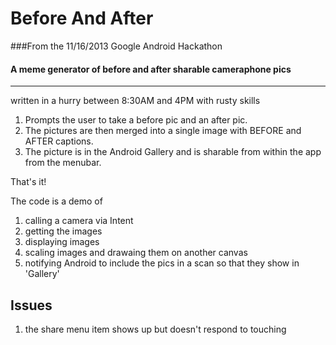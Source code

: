 Before And After
================

###From the 11/16/2013 Google Android Hackathon

#### A meme generator of before and after sharable cameraphone pics
---------------------------------------------------------------

written in a hurry between 8:30AM and 4PM with rusty skills


1. Prompts the user to take a before pic and an after pic.
2. The pictures are then merged into a single image with BEFORE and AFTER captions.
3. The picture is in the Android Gallery and is sharable from within the app from the menubar.

That's it!

The code is a demo of

1. calling a camera via Intent
2. getting the images
3. displaying images
4. scaling images and drawaing them on another canvas
5. notifying Android to include the pics in a scan so that they show in 'Gallery'

Issues
------
1. the share menu item shows up but doesn't respond to touching



